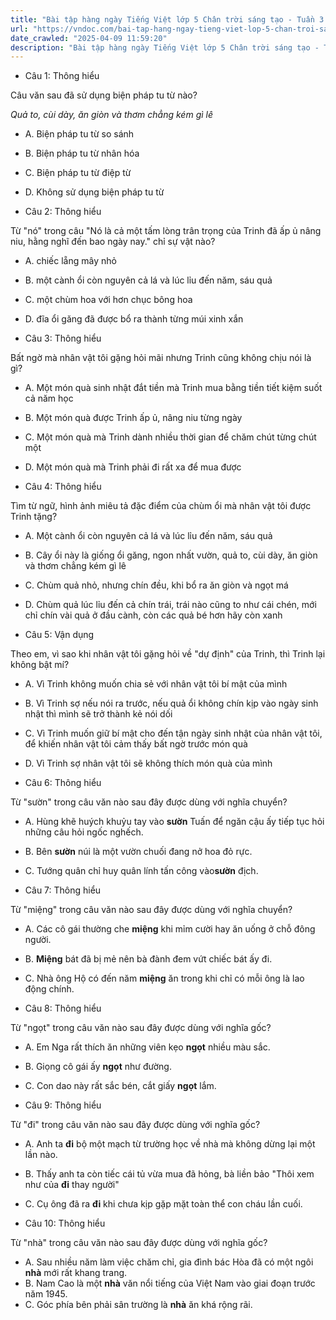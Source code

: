 ```yaml
---
title: "Bài tập hàng ngày Tiếng Việt lớp 5 Chân trời sáng tạo - Tuần 3 - Thứ 3 gồm các câu hỏi tổng hợp nội dung Đọc hiểu văn bản và Luyện từ và câu được học ở Tuần 3 trong chương trình Tiếng Việt lớp 5 Tập 1 Chân trời sáng tạo."
url: "https://vndoc.com/bai-tap-hang-ngay-tieng-viet-lop-5-chan-troi-sang-tao-tuan-3-thu-3-327257"
date_crawled: "2025-04-09 11:59:20"
description: "Bài tập hàng ngày Tiếng Việt lớp 5 Chân trời sáng tạo - Tuần 3 - Thứ 3 gồm các câu hỏi tổng hợp nội dung Đọc hiểu văn bản và Luyện từ và câu được học ở Tuần 3 trong chương trình Tiếng Việt lớp 5 Tập 1 Chân trời sáng tạo."
---
```


* Câu 1:  Thông hiểu

Câu văn sau đã sử dụng biện pháp tu từ nào?

_Quả to, cùi dày, ăn giòn và thơm chẳng kém gì lê_

  * A. Biện pháp tu từ so sánh 
  * B. Biện pháp tu từ nhân hóa 
  * C. Biện pháp tu từ điệp từ 
  * D. Không sử dụng biện pháp tu từ 



* Câu 2:  Thông hiểu

Từ "nó" trong câu "Nó là cả một tấm lòng trân trọng của Trinh đã ấp ủ nâng niu, hằng nghĩ đến bao ngày nay." chỉ sự vật nào?

  * A. chiếc lẵng mây nhỏ 
  * B. một cành ổi còn nguyên cả lá và lúc lỉu đến năm, sáu quả 
  * C. một chùm hoa với hơn chục bông hoa 
  * D. đĩa ổi găng đã được bổ ra thành từng múi xinh xắn 



* Câu 3:  Thông hiểu

Bất ngờ mà nhân vật tôi gặng hỏi mãi nhưng Trinh cũng không chịu nói là gì?

  * A. Một món quà sinh nhật đắt tiền mà Trinh mua bằng tiền tiết kiệm suốt cả năm học 
  * B. Một món quà được Trinh ấp ủ, nâng niu từng ngày 
  * C. Một món quà mà Trinh dành nhiều thời gian để chăm chút từng chút một 
  * D. Một món quà mà Trinh phải đi rất xa để mua được 



* Câu 4:  Thông hiểu

Tìm từ ngữ, hình ảnh miêu tả đặc điểm của chùm ổi mà nhân vật tôi được Trinh tặng?

  * A. Một cành ổi còn nguyên cả lá và lúc lỉu đến năm, sáu quả 
  * B. Cây ổi này là giống ổi găng, ngon nhất vườn, quả to, cùi dày, ăn giòn và thơm chẳng kém gì lê 
  * C. Chùm quả nhỏ, nhưng chín đều, khi bổ ra ăn giòn và ngọt má 
  * D. Chùm quả lúc lỉu đến cả chín trái, trái nào cũng to như cái chén, mới chỉ chín vài quả ở đầu cành, còn các quả bé hơn hãy còn xanh 



* Câu 5:  Vận dụng

Theo em, vì sao khi nhân vật tôi gặng hỏi về "dự định" của Trinh, thì Trinh lại không bật mí?

  * A. Vì Trinh không muốn chia sẻ với nhân vật tôi bí mật của mình 
  * B. Vì Trinh sợ nếu nói ra trước, nếu quả ổi không chín kịp vào ngày sinh nhật thì mình sẽ trở thành kẻ nói dối 
  * C. Vì Trinh muốn giữ bí mật cho đến tận ngày sinh nhật của nhân vật tôi, để khiến nhân vật tôi cảm thấy bất ngờ trước món quà 
  * D. Vì Trinh sợ nhân vật tôi sẽ không thích món quà của mình 



* Câu 6:  Thông hiểu

Từ "sườn" trong câu văn nào sau đây được dùng với nghĩa chuyển?

  * A. Hùng khẽ huých khuỷu tay vào **sườn** Tuấn để ngăn cậu ấy tiếp tục hỏi những câu hỏi ngốc nghếch. 
  * B. Bên **sườn** núi là một vườn chuối đang nở hoa đỏ rực. 
  * C. Tướng quân chỉ huy quân lính tấn công vào**sườn** địch. 



* Câu 7:  Thông hiểu

Từ "miệng" trong câu văn nào sau đây được dùng với nghĩa chuyển?

  * A. Các cô gái thường che **miệng** khi mỉm cười hay ăn uống ở chỗ đông người. 
  * B. **Miệng** bát đã bị mẻ nên bà đành đem vứt chiếc bát ấy đi. 
  * C. Nhà ông Hộ có đến năm **miệng** ăn trong khi chỉ có mỗi ông là lao động chính. 



* Câu 8:  Thông hiểu

Từ "ngọt" trong câu văn nào sau đây được dùng với nghĩa gốc?

  * A. Em Nga rất thích ăn những viên kẹo **ngọt** nhiều màu sắc. 
  * B. Giọng cô gái ấy **ngọt** như đường. 
  * C. Con dao này rất sắc bén, cắt giấy **ngọt** lắm. 



* Câu 9:  Thông hiểu

Từ "đi" trong câu văn nào sau đây được dùng với nghĩa gốc?

  * A. Anh ta **đi** bộ một mạch từ trường học về nhà mà không dừng lại một lần nào. 
  * B. Thấy anh ta còn tiếc cái tủ vừa mua đã hỏng, bà liền bảo "Thôi xem như của **đi** thay người" 
  * C. Cụ ông đã ra **đi** khi chưa kịp gặp mặt toàn thể con cháu lần cuối. 



* Câu 10:  Thông hiểu

Từ "nhà" trong câu văn nào sau đây được dùng với nghĩa gốc?

  * A. Sau nhiều năm làm việc chăm chỉ, gia đình bác Hòa đã có một ngôi **nhà** mới rất khang trang. 
  * B. Nam Cao là một **nhà** văn nổi tiếng của Việt Nam vào giai đoạn trước năm 1945. 
  * C. Góc phía bên phải sân trường là **nhà** ăn khá rộng rãi. 


